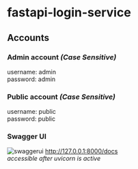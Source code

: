 # fastapi-login-service

## Accounts

### Admin account *(Case Sensitive)*
username: admin<br>
password: admin

### Public account *(Case Sensitive)*
username: public<br>
password: public

### Swagger UI
![swaggerui](https://github.com/mariosebastians/fastapi-login-service/assets/81697887/3dcedc54-03f9-45a7-b1e6-3c98fa0afefb)
http://127.0.0.1:8000/docs<br>
*accessible after uvicorn is active*
